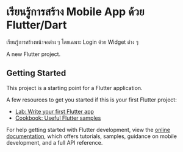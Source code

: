 # เรียนรู้การสร้าง Mobile App ด้วย Flutter/Dart

เรียนรู้การสร้างหน้าจอต่าง ๆ โดยเฉพาะ Login ด้วย Widget ต่าง ๆ 

A new Flutter project.

## Getting Started

This project is a starting point for a Flutter application.

A few resources to get you started if this is your first Flutter project:

- [Lab: Write your first Flutter app](https://docs.flutter.dev/get-started/codelab)
- [Cookbook: Useful Flutter samples](https://docs.flutter.dev/cookbook)

For help getting started with Flutter development, view the
[online documentation](https://docs.flutter.dev/), which offers tutorials,
samples, guidance on mobile development, and a full API reference.
